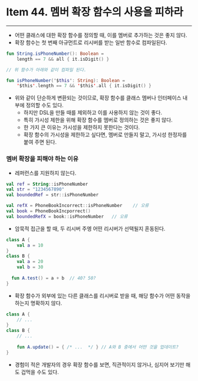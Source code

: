 # Item 44. 멤버 확장 함수의 사용을 피하라

- - -

* 어떤 클래스에 대한 확장 함수를 정의할 때, 이를 멤버로 추가하는 것은 좋지 않다.
* 확장 함수는 첫 번째 아규먼트로 리시버를 받는 일반 함수로 컴파일된다.

```kotlin
fun String.isPhoneNumber(): Boolean =
    length == 7 && all { it.isDigit() }

// 위 함수가 아래와 같이 컴파일 된다.

fun isPhoneNumber('$this': String): Boolean =
    '$this'.length == 7 && '$this'.all { it.isDigit() }
```

* 위와 같이 단순하게 변환되는 것이므로, 확장 함수를 클래스 멤버나 인터페이스 내부에 정의할 수도 있다.
    * 하지만 DSL을 만들 때를 제외하고 이를 사용하지 않는 것이 좋다.
    * 특히 가시성 제한을 위해 확장 함수를 멤버로 정의하는 것은 좋지 않다.
    * 한 가지 큰 이유는 가시성을 제한하지 못한다는 것이다.
    * 확장 함수의 가시성을 제한하고 싶다면, 멤버로 만들지 말고, 가시성 한정자를 붙여 주면 된다.

### 멤버 확장을 피해야 하는 이유

* 레퍼런스를 지원하지 않는다.

```kotlin
val ref = String::isPhoneNumber
val str = "1234567890"
val boundedRef = str::isPhoneNumber

val refX = PhoneBookIncorrect::isPhoneNumber    // 오류
val book = PhoneBookIncporrect()
val boundedRefX = book::isPhoneNumber   // 오류
```

* 암묵적 접근을 할 때, 두 리시버 주엥 어떤 리시버가 선택될지 혼동된다.

```kotlin
class A {
    val a = 10
}
class B {
    val a = 20
    val b = 30
  
  fun A.test() = a + b  // 40? 50?
}
```
* 확장 함수가 외부에 있는 다른 클래스를 리시버로 받을 때, 해당 함수가 어떤 동작을 하는지 명확하지 않다.
```kotlin
class A {
    // ...
}
class B {
    // ...
    
    fun A.update() = { /* ...  */ } // A와 B 중에서 어떤 것을 업데이트?
}
```
* 경험이 적은 개발자의 경우 확장 함수를 보면, 직관적이지 않거나, 심지어 보기만 해도 겁먹을 수도 있다.
